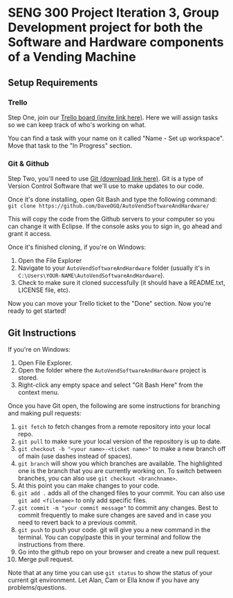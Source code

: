# SENG 300 Project Iteration 3, Group Development project for both the Software and Hardware components of a Vending Machine

## Setup Requirements

### Trello

Step One, join our [Trello board (invite link here)](https://trello.com/invite/b/jA8ULP6i/ATTIbdca0dccdd3476d59f53a8aef95a21034C45D8EC/iteration-3).
Here we will assign tasks so we can keep track of who's working on what.

You can find a task with your name on it called "Name - Set up workspace".
Move that task to the "In Progress" section.


### Git & Github

Step Two, you'll need to use [Git (download link here)](https://git-scm.com/downloads). Git is a type of Version Control Software that we'll use to make updates to our code.

Once it's done installing, open Git Bash and type the following command:
```git clone https://github.com/DaveOGQ/AutoVendSoftwareAndHardware/```

This will copy the code from the Github servers to your computer so you can change it with Eclipse.
If the console asks you to sign in, go ahead and grant it access.

Once it's finished cloning, if you're on Windows:
1. Open the File Explorer
2. Navigate to your `AutoVendSoftwareAndHardware` folder (usually it's in `C:\Users\YOUR-NAME\AutoVendSoftwareAndHardware`).
3. Check to make sure it cloned successfully (it should have a README.txt, LICENSE file, etc).

Now you can move your Trello ticket to the "Done" section. Now you're ready to get started!


## Git Instructions

If you're on Windows:

1. Open File Explorer.
2. Open the folder where the `AutoVendSoftwareAndHardware` project is stored.
3. Right-click any empty space and select "Git Bash Here" from the context menu.

Once you have Git open, the following are some instructions for branching and making pull requests:

1. `git fetch` to fetch changes from a remote repository into your local repo.
2. `git pull` to make sure your local version of the repository is up to date.
3. `git checkout -b "<your name>-<ticket name>"` to make a new branch off of main (use dashes instead of spaces).
4. `git branch` will show you which branches are available. The highlighted one is the branch that you are currently working on. To switch between branches, you can also use `git checkout <branchname>`.
5. At this point you can make changes to your code.
6. `git add .` adds all of the changed files to your commit. You can also use `git add <filename>` to only add specific files.
7. `git commit -m "your commit message"` to commit any changes. Best to commit frequently to make sure changes are saved and in case you need to revert back to a previous commit.
8. `git push` to push your code. git will give you a new command in the terminal. You can copy/paste this in your terminal and follow the instructions from there.
9. Go into the github repo on your browser and create a new pull request.
10. Merge pull request.

Note that at any time you can use `git status` to show the status of your current git environment. Let Alan, Cam or Ella know if you have any problems/questions.
